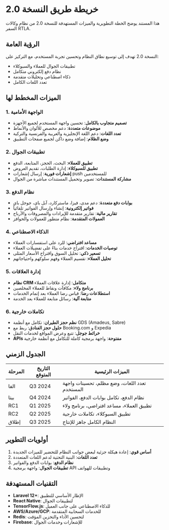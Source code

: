 # خريطة طريق النسخة 2.0

هذا المستند يوضح الخطة التطويرية والميزات المستهدفة للنسخة 2.0 من نظام وكالات السفر RTLA.

## الرؤية العامة

النسخة 2.0 تهدف إلى توسيع نطاق النظام وتحسين تجربة المستخدم، مع التركيز على:
- تطبيقات الجوال للعملاء والسبوكلاء
- نظام دفع إلكتروني متكامل
- ذكاء اصطناعي وتحليلات متقدمة
- تعدد اللغات الكامل

## الميزات المخطط لها

### 1. الواجهة الأمامية
- **تصميم متجاوب بالكامل**: تحسين واجهة المستخدم لجميع الأجهزة
- **موضوعات متعددة**: دعم مخصص للألوان والأنماط
- **تعدد اللغات**: دعم اللغة الإنجليزية والعربية والفرنسية والتركية
- **وضع الظلام**: إضافة وضع داكن لجميع صفحات التطبيق

### 2. تطبيقات الجوال
- **تطبيق للعملاء**: البحث، الحجز، المتابعة، الدفع
- **تطبيق للسبوكلاء**: إدارة الطلبات، تقديم العروض
- **إشعارات فورية**: إرسال إشعارات push للمستخدمين
- **مشاركة المستندات**: تصوير وتحميل المستندات مباشرة من الجوال

### 3. نظام الدفع
- **بوابات دفع متعددة**: دعم مدى، فيزا، ماستركارد، آبل باي، جوجل باي
- **فواتير إلكترونية**: إنشاء وإرسال الفواتير تلقائياً
- **تقارير مالية**: تقارير متقدمة للإيرادات والمصروفات والأرباح
- **العمولات المتقدمة**: نظام متطور للعمولات والحوافز

### 4. الذكاء الاصطناعي
- **مساعد افتراضي**: للرد على استفسارات العملاء
- **توصيات الخدمات**: اقتراح خدمات بناءً على تفضيلات العملاء
- **تسعير ذكي**: تحليل السوق واقتراح الأسعار المثلى
- **تحليل العملاء**: تقسيم العملاء وفهم سلوكهم واحتياجاتهم

### 5. إدارة العلاقات
- **نظام CRM متكامل**: إدارة علاقات العملاء
- **برنامج ولاء**: مكافآت ونقاط للعملاء المخلصين
- **استطلاعات رضا**: قياس رضا العملاء بعد إتمام الخدمات
- **متابعة آلية**: رسائل متابعة للعملاء بعد الخدمة

### 6. تكاملات خارجية
- **نظم حجز الطيران**: تكامل مع أنظمة GDS (Amadeus, Sabre)
- **حلول حجز الفنادق**: ربط مع Booking.com و Expedia
- **خرائط جوجل**: تتبع وعرض المواقع لخدمات النقل
- **APIs مفتوحة**: واجهة برمجية كاملة للتكامل مع أنظمة خارجية

## الجدول الزمني

| المرحلة | التاريخ المتوقع | الميزات الرئيسية |
|---------|----------------|-----------------|
| الفا    | Q3 2024        | تعدد اللغات، وضع مظلم، تحسينات واجهة المستخدم |
| بيتا    | Q4 2024        | نظام الدفع، تكامل بوابات الدفع، الفواتير |
| RC1     | Q1 2025        | تطبيق العملاء، مساعد افتراضي، برنامج ولاء |
| RC2     | Q2 2025        | تطبيق السبوكلاء، تكاملات خارجية |
| إطلاق   | Q3 2025        | النظام الكامل جاهز للإنتاج |

## أولويات التطوير

1. **أساس قوي**: إعادة هيكلة جزئية لبعض جوانب النظام للتحضير للميزات الجديدة
2. **تعدد اللغات**: البنية التحتية لدعم اللغات المتعددة
3. **نظام الدفع**: بوابات الدفع والفواتير
4. **تطبيقات الجوال**: واجهة برمجية API وتطبيقات للهواتف

## التقنيات المستهدفة

- **Laravel 12+**: الإطار الأساسي للتطبيق
- **React Native**: لتطبيقات الجوال
- **TensorFlow.js**: للذكاء الاصطناعي على جانب العميل
- **AWS/Azure/GCP**: للخدمات السحابية المتقدمة
- **Redis**: لتحسين الأداء والتخزين المؤقت
- **Firebase**: للإشعارات وخدمات الجوال
